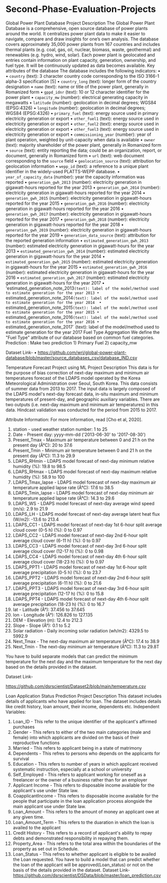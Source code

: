 # Second-Phase-Evaluation-Projects

Global Power Plant Database
Project Description
The Global Power Plant Database is a comprehensive, open source database of power plants around the world. It centralizes power plant data to make it easier to navigate, compare and draw insights for one’s own analysis. The database covers approximately 35,000 power plants from 167 countries and includes thermal plants (e.g. coal, gas, oil, nuclear, biomass, waste, geothermal) and renewables (e.g. hydro, wind, solar). Each power plant is geolocated and entries contain information on plant capacity, generation, ownership, and fuel type. It will be continuously updated as data becomes available.
Key attributes of the database
The database includes the following indicators:
•	
•	`country` (text): 3 character country code corresponding to the ISO 3166-1 alpha-3 specification [5]
•	`country_long` (text): longer form of the country designation
•	`name` (text): name or title of the power plant, generally in Romanized form
•	`gppd_idnr` (text): 10 or 12 character identifier for the power plant
•	`capacity_mw` (number): electrical generating capacity in megawatts
•	`latitude` (number): geolocation in decimal degrees; WGS84 (EPSG:4326)
•	`longitude` (number): geolocation in decimal degrees; WGS84 (EPSG:4326)
•	`primary_fuel` (text): energy source used in primary electricity generation or export
•	`other_fuel1` (text): energy source used in electricity generation or export
•	`other_fuel2` (text): energy source used in electricity generation or export
•	`other_fuel3` (text): energy source used in electricity generation or export
•	 `commissioning_year` (number): year of plant operation, weighted by unit-capacity when data is available
•	`owner` (text): majority shareholder of the power plant, generally in Romanized form
•	`source` (text): entity reporting the data; could be an organization, report, or document, generally in Romanized form
•	`url` (text): web document corresponding to the `source` field
•	`geolocation_source` (text): attribution for geolocation information
•	`wepp_id` (text): a reference to a unique plant identifier in the widely-used PLATTS-WEPP database.
•	`year_of_capacity_data` (number): year the capacity information was reported
•	`generation_gwh_2013` (number): electricity generation in gigawatt-hours reported for the year 2013
•	`generation_gwh_2014` (number): electricity generation in gigawatt-hours reported for the year 2014
•	`generation_gwh_2015` (number): electricity generation in gigawatt-hours reported for the year 2015
•	`generation_gwh_2016` (number): electricity generation in gigawatt-hours reported for the year 2016
•	`generation_gwh_2017` (number): electricity generation in gigawatt-hours reported for the year 2017
•	`generation_gwh_2018` (number): electricity generation in gigawatt-hours reported for the year 2018
•	`generation_gwh_2019` (number): electricity generation in gigawatt-hours reported for the year 2019
•	`generation_data_source` (text): attribution for the reported generation information
•	`estimated_generation_gwh_2013` (number): estimated electricity generation in gigawatt-hours for the year 2013
•	`estimated_generation_gwh_2014` (number): estimated electricity generation in gigawatt-hours for the year 2014 
•	`estimated_generation_gwh_2015` (number): estimated electricity generation in gigawatt-hours for the year 2015 
•	`estimated_generation_gwh_2016` (number): estimated electricity generation in gigawatt-hours for the year 2016 
•	`estimated_generation_gwh_2017` (number): estimated electricity generation in gigawatt-hours for the year 2017 
•	'estimated_generation_note_2013` (text): label of the model/method used to estimate generation for the year 2013
•	`estimated_generation_note_2014` (text): label of the model/method used to estimate generation for the year 2014 
•	`estimated_generation_note_2015` (text): label of the model/method used to estimate generation for the year 2015
•	`estimated_generation_note_2016` (text): label of the model/method used to estimate generation for the year 2016
•	`estimated_generation_note_2017` (text): label of the model/method used to estimate generation for the year 2017 
Fuel Type Aggregation
We define the "Fuel Type" attribute of our database based on common fuel categories. 
Prediction :   Make two prediction  1) Primary Fuel    2) capacity_mw 

Dataset Link-
•	https://github.com/wri/global-power-plant-database/blob/master/source_databases_csv/database_IND.csv







Temperature Forecast Project using ML
Project Description
This data is for the purpose of bias correction of next-day maximum and minimum air temperatures forecast of the LDAPS model operated by the Korea Meteorological Administration over Seoul, South Korea. This data consists of summer data from 2013 to 2017. The input data is largely composed of the LDAPS model's next-day forecast data, in-situ maximum and minimum temperatures of present-day, and geographic auxiliary variables. There are two outputs (i.e. next-day maximum and minimum air temperatures) in this data. Hindcast validation was conducted for the period from 2015 to 2017.

Attribute Information:
For more information, read [Cho et al, 2020].
1. station - used weather station number: 1 to 25
2. Date - Present day: yyyy-mm-dd ('2013-06-30' to '2017-08-30')
3. Present_Tmax - Maximum air temperature between 0 and 21 h on the present day (Â°C): 20 to 37.6
4. Present_Tmin - Minimum air temperature between 0 and 21 h on the present day (Â°C): 11.3 to 29.9
5. LDAPS_RHmin - LDAPS model forecast of next-day minimum relative humidity (%): 19.8 to 98.5
6. LDAPS_RHmax - LDAPS model forecast of next-day maximum relative humidity (%): 58.9 to 100
7. LDAPS_Tmax_lapse - LDAPS model forecast of next-day maximum air temperature applied lapse rate (Â°C): 17.6 to 38.5
8. LDAPS_Tmin_lapse - LDAPS model forecast of next-day minimum air temperature applied lapse rate (Â°C): 14.3 to 29.6
9. LDAPS_WS - LDAPS model forecast of next-day average wind speed (m/s): 2.9 to 21.9
10. LDAPS_LH - LDAPS model forecast of next-day average latent heat flux (W/m2): -13.6 to 213.4
11. LDAPS_CC1 - LDAPS model forecast of next-day 1st 6-hour split average cloud cover (0-5 h) (%): 0 to 0.97
12. LDAPS_CC2 - LDAPS model forecast of next-day 2nd 6-hour split average cloud cover (6-11 h) (%): 0 to 0.97
13. LDAPS_CC3 - LDAPS model forecast of next-day 3rd 6-hour split average cloud cover (12-17 h) (%): 0 to 0.98
14. LDAPS_CC4 - LDAPS model forecast of next-day 4th 6-hour split average cloud cover (18-23 h) (%): 0 to 0.97
15. LDAPS_PPT1 - LDAPS model forecast of next-day 1st 6-hour split average precipitation (0-5 h) (%): 0 to 23.7
16. LDAPS_PPT2 - LDAPS model forecast of next-day 2nd 6-hour split average precipitation (6-11 h) (%): 0 to 21.6
17. LDAPS_PPT3 - LDAPS model forecast of next-day 3rd 6-hour split average precipitation (12-17 h) (%): 0 to 15.8
18. LDAPS_PPT4 - LDAPS model forecast of next-day 4th 6-hour split average precipitation (18-23 h) (%): 0 to 16.7
19. lat - Latitude (Â°): 37.456 to 37.645
20. lon - Longitude (Â°): 126.826 to 127.135
21. DEM - Elevation (m): 12.4 to 212.3
22. Slope - Slope (Â°): 0.1 to 5.2
23. Solar radiation - Daily incoming solar radiation (wh/m2): 4329.5 to 5992.9
24. Next_Tmax - The next-day maximum air temperature (Â°C): 17.4 to 38.9
25. Next_Tmin - The next-day minimum air temperature (Â°C): 11.3 to 29.8T

You have to build separate models that can predict the minimum temperature for the next day and the maximum temperature for the next day based on the details provided in the dataset.

Dataset Link-

https://github.com/dsrscientist/Dataset2/blob/main/temperature.csv








Loan Application Status Prediction
Project Description
This dataset includes details of applicants who have applied for loan. The dataset includes details like credit history, loan amount, their income, dependents etc. 
Independent Variables:
1.	Loan_ID - This refer to the unique identifier of the applicant's affirmed purchases
2.	Gender - This refers to either of the two main categories (male and female) into which applicants are divided on the basis of their reproductive functions
3.	Married - This refers to applicant being in a state of matrimony
4.	Dependents - This refres to persons who depends on the applicants for survival
5.	Education - This refers to number of years in which applicant received systematic instruction, especially at a school or university
6.	Self_Employed - This refers to applicant working for oneself as a freelancer or the owner of a business rather than for an employer
7.	Applicant Income - This refers to disposable income available for the applicant's use under State law.
8.	CoapplicantIncome - This refers to disposable income available for the people that participate in the loan application process alongside the main applicant use under State law.
9.	Loan_Amount - This refers to the amount of money an applicant owe at any given time.
10.	Loan_Amount_Term - This refers to the duaration in which the loan is availed to the applicant
11.	Credit History - This refers to a record of applicant's ability to repay debts and demonstrated responsibility in repaying them.
12.	Property_Area - This refers to the total area within the boundaries of the property as set out in Schedule.
13.	Loan_Status - This refres to whether applicant is eligible to be availed the Loan requested.
You have to build a model that can predict whether the loan of the applicant will be approved(Loan_status) or not on the basis of the details provided in the dataset. 
Dataset Link-  https://github.com/dsrscientist/DSData/blob/master/loan_prediction.csv
